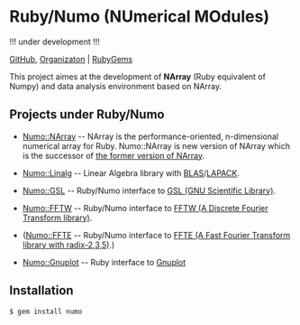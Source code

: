 # Ruby/Numo (NUmerical MOdules)

!!! under development !!!

[GitHub](https://github.com/ruby-numo/numo),
[Organizaton](https://github.com/ruby-numo) |
[RubyGems](https://rubygems.org/gems/numo)

This project aimes at the development of
**NArray** (Ruby equivalent of Numpy) and
data analysis environment based on NArray.

## Projects under Ruby/Numo

* [Numo::NArray](https://github.com/ruby-numo/numo-narray) --
NArray is the performance-oriented, n-dimensional numerical array for Ruby.
Numo::NArray is new version of NArray which is the successor of
[the former version of NArray](https://github.com/masa16/narray).

* [Numo::Linalg](https://github.com/ruby-numo/numo-linalg) --
Linear Algebra library with [BLAS](http://www.netlib.org/blas/)/[LAPACK](http://www.netlib.org/lapack/).

* [Numo::GSL](https://github.com/ruby-numo/numo-gsl) --
Ruby/Numo interface to [GSL (GNU Scientific Library)](http://www.gnu.org/software/gsl/).

* [Numo::FFTW](https://github.com/ruby-numo/numo-fftw) --
Ruby/Numo interface to [FFTW (A Discrete Fourier Transform library)](http://www.fftw.org/).

* ([Numo::FFTE](https://github.com/ruby-numo/numo-ffte) --
Ruby/Numo interface to [FFTE (A Fast Fourier Transform library with radix-2,3,5)](http://www.ffte.jp/).)

* [Numo::Gnuplot](https://github.com/ruby-numo/numo-gnuplot) --
Ruby interface to [Gnuplot](http://www.gnuplot.info/)

## Installation

```shell
$ gem install numo
```
